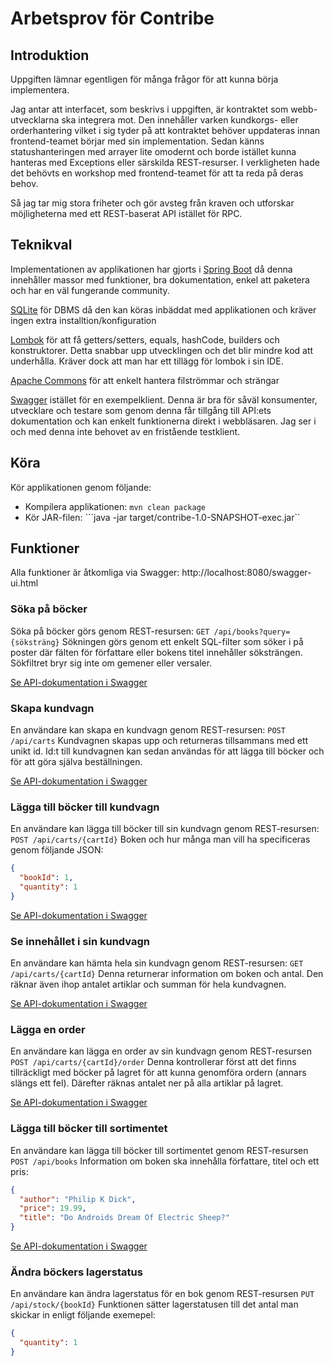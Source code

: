 
# Arbetsprov för Contribe

## Introduktion
Uppgiften lämnar egentligen för många frågor för att kunna börja implementera.

Jag antar att interfacet, som beskrivs i uppgiften, är kontraktet som webb-utvecklarna ska integrera mot. Den innehåller varken kundkorgs- eller orderhantering vilket i sig tyder på att kontraktet behöver uppdateras innan frontend-teamet börjar med sin implementation. Sedan känns statushanteringen med arrayer lite omodernt och borde istället kunna hanteras med Exceptions eller särskilda REST-resurser. I verkligheten hade det behövts en workshop med frontend-teamet för att ta reda på deras behov. 

Så jag tar mig stora friheter och gör avsteg från kraven och utforskar möjligheterna med ett REST-baserat API istället för RPC.

## Teknikval

Implementationen av applikationen har gjorts i [Spring Boot](https://projects.spring.io/spring-boot/) då denna innehåller massor med funktioner, bra dokumentation, enkel att paketera och har en väl fungerande community.

[SQLite](https://www.sqlite.org/) för DBMS då den kan köras inbäddat med applikationen och kräver ingen extra installtion/konfiguration

[Lombok](https://projectlombok.org/) för att få getters/setters, equals, hashCode, builders och konstruktorer. Detta snabbar upp utvecklingen och det blir mindre kod att underhålla. Kräver dock att man har ett tillägg för lombok i sin IDE.

[Apache Commons](https://commons.apache.org/) för att enkelt hantera filströmmar och strängar

[Swagger](https://swagger.io/) istället för en exempelklient. Denna är bra för såväl konsumenter, utvecklare och testare som genom denna får tillgång till API:ets dokumentation och kan enkelt funktionerna direkt i webbläsaren. Jag ser i och med denna inte behovet av en fristående testklient.

## Köra

Kör applikationen genom följande:
 * Kompilera applikationen: ```mvn clean package```
 * Kör JAR-filen:  ```java -jar target/contribe-1.0-SNAPSHOT-exec.jar``

## Funktioner

Alla funktioner är åtkomliga via Swagger:  http://localhost:8080/swagger-ui.html

### Söka på böcker
Söka på böcker görs genom REST-resursen: ```GET /api/books?query={söksträng}```
Sökningen görs genom ett enkelt SQL-filter som söker i på poster där fälten för författare eller bokens titel innehåller söksträngen. Sökfiltret bryr sig inte om gemener eller versaler.

[Se API-dokumentation i Swagger](http://localhost:8080/swagger-ui.html#!/Books/findBooksUsingGET) 


### Skapa kundvagn
En användare kan skapa en kundvagn genom REST-resursen: ```POST /api/carts```
Kundvagnen skapas upp och returneras tillsammans med ett unikt id. Id:t till kundvagnen kan sedan användas för att lägga till böcker och för att göra själva beställningen.

[Se API-dokumentation i Swagger](http://localhost:8080/swagger-ui.html#!/Carts/createUsingPOST_1) 


### Lägga till böcker till kundvagn
En användare kan lägga till böcker till sin kundvagn genom REST-resursen: ```POST /api/carts/{cartId}```
Boken och hur många man vill ha specificeras genom följande JSON:
```json
{
  "bookId": 1,
  "quantity": 1
}
```

[Se API-dokumentation i Swagger](http://localhost:8080/swagger-ui.html#!/Carts/createUsingPOST) 


### Se innehållet i sin kundvagn
En användare kan hämta hela sin kundvagn genom REST-resursen: ```GET /api/carts/{cartId}```
Denna returnerar information om boken och antal. Den räknar även ihop antalet artiklar och summan för hela kundvagnen.

[Se API-dokumentation i Swagger](http://localhost:8080/swagger-ui.html#!/Carts/fetchAllUsingGET) 


### Lägga en order
En användare kan lägga en order av sin kundvagn genom REST-resursen ```POST /api/carts/{cartId}/order```
Denna kontrollerar först att det finns tillräckligt med böcker på lagret för att kunna genomföra ordern (annars slängs ett fel). 
Därefter räknas antalet ner på alla artiklar på lagret.

[Se API-dokumentation i Swagger](http://localhost:8080/swagger-ui.html#!/Orders/createOrderFromCartUsingPOST) 


### Lägga till böcker till sortimentet
En användare kan lägga till böcker till sortimentet genom REST-resursen ```POST /api/books```
Information om boken ska innehålla författare, titel och ett pris:
```json
{
  "author": "Philip K Dick",
  "price": 19.99,
  "title": "Do Androids Dream Of Electric Sheep?"
}
```

[Se API-dokumentation i Swagger](http://localhost:8080/swagger-ui.html#!/Books/createUsingPOST) 


### Ändra böckers lagerstatus
En användare kan ändra lagerstatus för en bok genom REST-resursen ```PUT /api/stock/{bookId}```
Funktionen sätter lagerstatusen till det antal man skickar in enligt följande exemepel:
```json
{
  "quantity": 1
}
```



